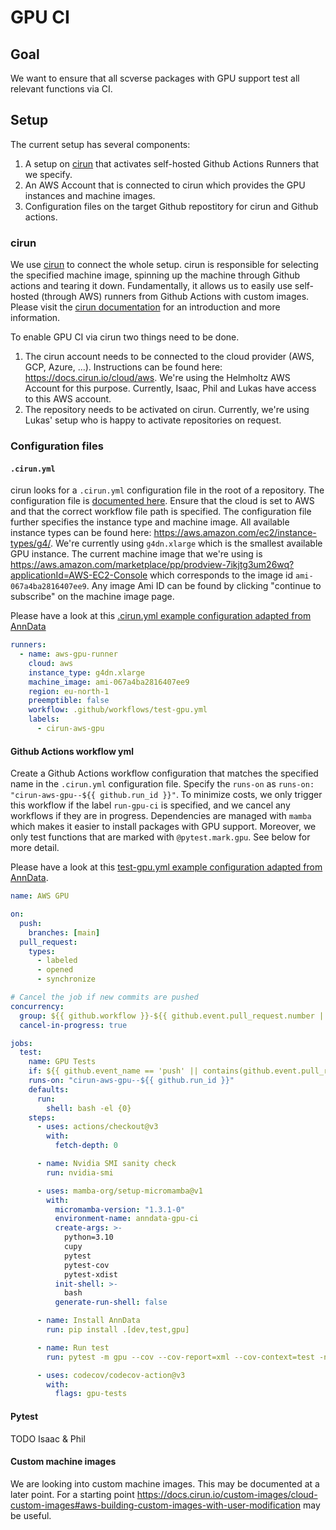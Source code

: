 # GPU CI

## Goal

We want to ensure that all scverse packages with GPU support test all relevant functions via CI.

## Setup

The current setup has several components:

1. A setup on [cirun](https://cirun.io) that activates self-hosted Github Actions Runners that we specify.
2. An AWS Account that is connected to cirun which provides the GPU instances and machine images.
3. Configuration files on the target Github repostitory for cirun and Github actions.

### cirun

We use [cirun](https://cirun.io) to connect the whole setup.
cirun is responsible for selecting the specified machine image, spinning up the machine through Github actions and tearing it down.
Fundamentally, it allows us to easily use self-hosted (through AWS) runners from Github Actions with custom images.
Please visit the [cirun documentation](https://docs.cirun.io/) for an introduction and more information.

To enable GPU CI via cirun two things need to be done.

1. The cirun account needs to be connected to the cloud provider (AWS, GCP, Azure, ...).
   Instructions can be found here: https://docs.cirun.io/cloud/aws.
   We're using the Helmholtz AWS Account for this purpose.
   Currently, Isaac, Phil and Lukas have access to this AWS account.
2. The repository needs to be activated on cirun. 
   Currently, we're using Lukas' setup who is happy to activate repositories on request.

### Configuration files

#### `.cirun.yml`

cirun looks for a `.cirun.yml` configuration file in the root of a repository.
The configuration file is [documented here](https://docs.cirun.io/reference/yaml).
Ensure that the cloud is set to AWS and that the correct workflow file path is specified.
The configuration file further specifies the instance type and machine image.
All available instance types can be found here: https://aws.amazon.com/ec2/instance-types/g4/.
We're currently using `g4dn.xlarge` which is the smallest available GPU instance.
The current machine image that we're using is https://aws.amazon.com/marketplace/pp/prodview-7ikjtg3um26wq?applicationId=AWS-EC2-Console which corresponds to the image id `ami-067a4ba2816407ee9`.
Any image Ami ID can be found by clicking "continue to subscribe" on the machine image page.

Please have a look at this [.cirun.yml example configuration adapted from AnnData](https://github.com/scverse/anndata/blob/main/.cirun.yml)

```yaml
runners:
  - name: aws-gpu-runner
    cloud: aws
    instance_type: g4dn.xlarge
    machine_image: ami-067a4ba2816407ee9
    region: eu-north-1
    preemptible: false
    workflow: .github/workflows/test-gpu.yml
    labels:
      - cirun-aws-gpu
```

#### Github Actions workflow yml

Create a Github Actions workflow configuration that matches the specified name in the `.cirun.yml` configuration file.
Specify the `runs-on` as `runs-on: "cirun-aws-gpu--${{ github.run_id }}"`.
To minimize costs, we only trigger this workflow if the label `run-gpu-ci` is specified, and we cancel any workflows if they are in progress.
Dependencies are managed with `mamba` which makes it easier to install packages with GPU support.
Moreover, we only test functions that are marked with `@pytest.mark.gpu`. See below for more detail.

Please have a look at this [ test-gpu.yml example configuration adapted from AnnData](https://github.com/scverse/anndata/blob/main/.github/workflows/test-gpu.yml).

```yaml
name: AWS GPU

on:
  push:
    branches: [main]
  pull_request:
    types:
      - labeled
      - opened
      - synchronize

# Cancel the job if new commits are pushed
concurrency:
  group: ${{ github.workflow }}-${{ github.event.pull_request.number || github.ref }}
  cancel-in-progress: true

jobs:
  test:
    name: GPU Tests
    if: ${{ github.event_name == 'push' || contains(github.event.pull_request.labels.*.name, 'run-gpu-ci') }}
    runs-on: "cirun-aws-gpu--${{ github.run_id }}"
    defaults:
      run:
        shell: bash -el {0}
    steps:
      - uses: actions/checkout@v3
        with:
          fetch-depth: 0

      - name: Nvidia SMI sanity check
        run: nvidia-smi

      - uses: mamba-org/setup-micromamba@v1
        with:
          micromamba-version: "1.3.1-0"
          environment-name: anndata-gpu-ci
          create-args: >-
            python=3.10
            cupy
            pytest
            pytest-cov
            pytest-xdist
          init-shell: >-
            bash
          generate-run-shell: false

      - name: Install AnnData
        run: pip install .[dev,test,gpu]

      - name: Run test
        run: pytest -m gpu --cov --cov-report=xml --cov-context=test -n 4

      - uses: codecov/codecov-action@v3
        with:
          flags: gpu-tests
```

#### Pytest

TODO Isaac & Phil

#### Custom machine images

We are looking into custom machine images. This may be documented at a later point.
For a starting point https://docs.cirun.io/custom-images/cloud-custom-images#aws-building-custom-images-with-user-modification may be useful.

